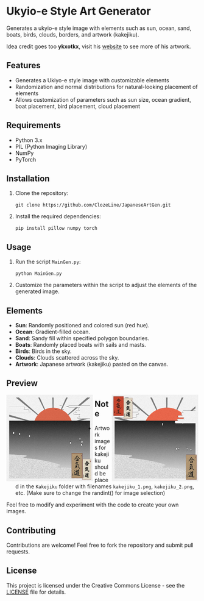 # Ukyio-e Style Art Generator

Generates a ukyio-e style image with elements such as sun, ocean, sand, boats, birds, clouds, borders, and artwork (kakejiku).

Idea credit goes too **ykxotkx**, visit his [website](https://ykxotkx.art/) to see more of his artwork.

## Features

- Generates a Ukiyo-e style image with customizable elements
- Randomization and normal distributions for natural-looking placement of elements
- Allows customization of parameters such as sun size, ocean gradient, boat placement, bird placement, cloud placement

## Requirements

- Python 3.x
- PIL (Python Imaging Library)
- NumPy
- PyTorch

## Installation

1. Clone the repository:

    ```
    git clone https://github.com/ClozeLine/JapaneseArtGen.git
    ```

2. Install the required dependencies:

    ```
    pip install pillow numpy torch
    ```

## Usage

1. Run the script `MainGen.py`:

    ```
    python MainGen.py
    ```

2. Customize the parameters within the script to adjust the elements of the generated image.

## Elements

- **Sun**: Randomly positioned and colored sun (red hue).
- **Ocean**: Gradient-filled ocean.
- **Sand**: Sandy fill within specified polygon boundaries.
- **Boats**: Randomly placed boats with sails and masts.
- **Birds**: Birds in the sky.
- **Clouds**: Clouds scattered across the sky.
- **Artwork**: Japanese artwork (kakejiku) pasted on the canvas.

## Preview

<img src="Japanese/Examples/example_1.PNG" alt="Example 1" style="width: 45%; float: left; margin-right: 5px;">
<img src="Japanese/Examples/example_2.PNG" alt="Example 2" style="width: 45%; float: right; margin-left: 5px;">

## Note

- Artwork images for kakejiku should be placed in the `Kakejiku` folder with filenames `kakejiku_1.png`, `kakejiku_2.png`, etc. (Make sure to change the randint() for image selection)

Feel free to modify and experiment with the code to create your own images.

## Contributing

Contributions are welcome! Feel free to fork the repository and submit pull requests.

## License

This project is licensed under the Creative Commons License - see the [LICENSE](LICENSE) file for details.
